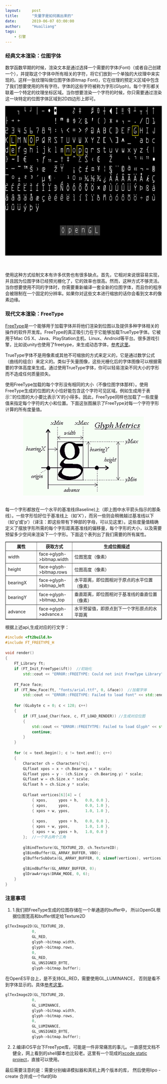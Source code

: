 ```yaml
---
layout:     post
title:      "矢量字是如何画出来的"
date:       2019-06-07 03:00:00
author:     "Huailiang"
tags:
    - 引擎
---
```



### 经典文本渲染：位图字体


数学函数早期的时候，渲染文本是通过选择一个需要的字体(Font)（或者自己创建一个），并提取这个字体中所有相关的字符，将它们放到一个单独的大纹理中来实现的。这样一张纹理叫做位图字体(Bitmap Font)，它在纹理的预定义区域中包含了我们想要使用的所有字符。字体的这些字符被称为字形(Glyph)。每个字形都关联着一个特定的纹理坐标区域。当你想要渲染一个字符的时候，你只需要通过渲染这一块特定的位图字体区域到2D四边形上即可。

<center>
    <img src="/img/post-engine/bitmapfont.png" height="480"/>
</center><br><br>


使用这种方式绘制文本有许多优势也有很多缺点。首先，它相对来说很容易实现，并且因为位图字体已经预光栅化了，它的效率也很高。然而，这种方式不够灵活。当你想要使用不同的字体时，你需要重新编译一套全新的位图字体，而且你的程序会被限制在一个固定的分辨率。如果你对这些文本进行缩放的话你会看到文本的像素边缘。


### 现代文本渲染：FreeType

[FreeType][i1]是一个能够用于加载字体并将他们渲染到位图以及提供多种字体相关的操作的软件开发库。FreeType的真正吸引力在于它能够加载TrueType字体。它被用于Mac OS X、Java、PlayStation主机、Linux、Android等平台。很多游戏引擎，比如说unity也使用了freetype，来生成动态字体，[参考这里][i2]。

TrueType字体不是用像素或其他不可缩放的方式来定义的，它是通过数学公式（曲线的组合）来定义的。类似于矢量图像，这些光栅化后的字体图像可以根据需要的字体高度来生成。通过使用TrueType字体，你可以轻易渲染不同大小的字形而不造成任何质量损失。


使用FreeType加载的每个字形没有相同的大小（不像位图字体那样）。使用FreeType生成的位图的大小恰好能包含这个字符可见区域。例如生成用于表示’.’的位图的大小要比表示’X’的小得多。因此，FreeType同样也加载了一些度量值来指定每个字符的大小和位置。下面这张图展示了FreeType对每一个字符字形计算的所有度量值。

<center>
    <img src="/img/post-engine/glyph.png" />
</center><br>

每一个字形都放在一个水平的基准线(Baseline)上（即上图中水平箭头指示的那条线）。一些字形恰好位于基准线上（如’X’），而另一些则会稍微越过基准线以下（如’g’或’p’）（译注：即这些带有下伸部的字母，可以见这里）。这些度量值精确定义了摆放字形所需的每个字形距离基准线的偏移量，每个字形的大小，以及需要预留多少空间来渲染下一个字形。下面这个表列出了我们需要的所有属性。


<table border="1">
 <tr>
    <th width="96">属性</th>
    <th>获取方式</th>
    <th width="380">生成位图描述</th>
</tr>
<tr>
    <td>width  </td>
    <td>face->glyph->bitmap.width</td>
    <td>位图宽度（像素） </td>
</tr>            
<tr>
    <td>height  </td>
    <td>face->glyph->bitmap.rows</td>
    <td>位图高度（像素） </td>
</tr>            
<tr>
    <td>bearingX  </td>
    <td>face->glyph->bitmap_left</td>
    <td>水平距离，即位图相对于原点的水平位置（像素）</td>
</tr>            
<tr>
    <td>bearingY  </td>
    <td>face->glyph->bitmap_top</td>
    <td>垂直距离，即位图相对于基准线的垂直位置（像素） </td>
</tr>            
<tr>
    <td>advance  </td>
    <td>face->glyph->advance.x</td>
    <td>水平预留值，即原点到下一个字形原点的水平距离 </td>
</tr>                
</table>


根据上述api,生成对应的行文字：

```c++
#include <ft2build.h>
#include FT_FREETYPE_H 

void render()
{
    FT_Library ft;
    if (FT_Init_FreeType(&ft))  //初始化
        std::cout << "ERROR::FREETYPE: Could not init FreeType Library" << std::endl;

    FT_Face face;
    if (FT_New_Face(ft, "fonts/arial.ttf", 0, &face))  //加载字体
        std::cout << "ERROR::FREETYPE: Failed to load font" << std::endl;

    for (GLubyte c = 0; c < 128; c++)
    {
        if (FT_Load_Char(face, c, FT_LOAD_RENDER)) //生成对应位图
        {
            std::cout << "ERROR::FREETYTPE: Failed to load Glyph" << std::endl;
            continue;
        }
    }

    for (c = text.begin(); c != text.end(); c++)
    { 
        Character ch = Characters[*c];
        GLfloat xpos = x + ch.Bearing.x * scale;
        GLfloat ypos = y - (ch.Size.y - ch.Bearing.y) * scale;
        GLfloat w = ch.Size.x * scale;
        GLfloat h = ch.Size.y * scale;
        
        GLfloat vertices[6][4] = {
            { xpos,     ypos + h,   0.0, 0.0 },
            { xpos,     ypos,       0.0, 1.0 },
            { xpos + w, ypos,       1.0, 1.0 },
            
            { xpos,     ypos + h,   0.0, 0.0 },
            { xpos + w, ypos,       1.0, 1.0 },
            { xpos + w, ypos + h,   1.0, 0.0 }
        };  //一个字占两个三角
        
        glBindTexture(GL_TEXTURE_2D, ch.TextureID);
        glBindBuffer(GL_ARRAY_BUFFER, VBO);
        glBufferSubData(GL_ARRAY_BUFFER, 0, sizeof(vertices), vertices); 
        
        glBindBuffer(GL_ARRAY_BUFFER, 0);
        glDrawArrays(DRAW_MODE, 0, 6);
    }
}

```

### 注意事项

1. 1.我们把FreeType生成的位图存储在一个单通道的buffer中， 所以OpenGL根据位图宽高和buffer绑定给Texture2D

```c++
glTexImage2D(GL_TEXTURE_2D, 
            0, 
            GL_RED, 
            glyph->bitmap.width, 
            glyph->bitmap.rows, 
            0, 
            GL_RED, 
            GL_UNSIGNED_BYTE, 
            glyph->bitmap.buffer);
```

在OpenES平台上，是不支持GL_RED，需要使用GL_LUMINANCE， 否则是看不到字体显示的。具体[参考这里][i3]。

```c++
glTexImage2D(GL_TEXTURE_2D, 
            0, 
            GL_LUMINANCE, 
            glyph->bitmap.width, 
            glyph->bitmap.rows, 
            0, 
            GL_LUMINANCE, 
            GL_UNSIGNED_BYTE, 
            glyph->bitmap.buffer);
```


2. 2.编译iOS平台下FreeType库，可能是一件非常痛苦的事儿。一直感觉文档不健全，网上看到的shell脚本也比较老。这里有一个现成的[xcode static project][i4]，直接可以使用。

最后需要注意的是：需要分别编译模拟器和真机上两个版本的库， 然后使用lipo -create 合并成一个flat的lib




[i1]: https://www.freetype.org
[i2]: https://docs.unity3d.com/Manual/class-Font.html
[i3]: https://github.com/rougier/freetype-gl/pull/77
[i4]: https://github.com/cdave1/freetype2-ios

